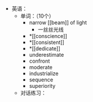 - 英语：
	- 单词：（10个）
		- narrow [[beam]] of light
			- 一丝丝光线
		- *[[conscience]]
		- *[[consistent]]
		- *[[dedicate]]
		- underestimate
		- confront
		- moderate
		- industrialize
		- sequence
		- superiority
	- 对话练习：